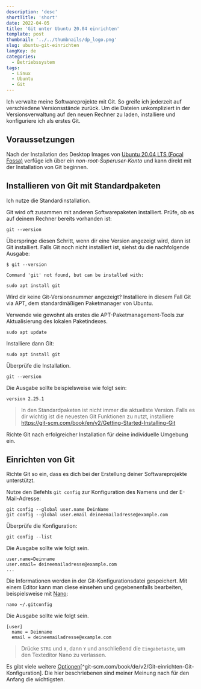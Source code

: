 ```yaml
---
description: 'desc'
shortTitle: 'short'
date: 2022-04-05
title: 'Git unter Ubuntu 20.04 einrichten'
template: post
thumbnail: '../../thumbnails/dp_logo.png'
slug: ubuntu-git-einrichten
langKey: de
categories:
  - Betriebssystem
tags:
  - Linux
  - Ubuntu
  - Git
---
```


Ich verwalte meine Softwareprojekte mit Git. So greife ich jederzeit auf verschiedene Versionsstände zurück. Um die Dateien unkompliziert in der Versionsverwaltung auf den neuen Rechner zu laden, installiere und konfiguriere ich als erstes Git.

## Voraussetzungen

Nach der Installation des Desktop Images von [Ubuntu 20.04 LTS (Focal Fossa)](https://releases.ubuntu.com/20.04/) verfüge ich über ein _non-root-Superuser-Konto_ und kann direkt mit der Installation von Git beginnen.

## Installieren von Git mit Standardpaketen

Ich nutze die Standardinstallation.

Git wird oft zusammen mit anderen Softwarepaketen installiert. Prüfe, ob es auf deinem Rechner bereits vorhanden ist:

```
git --version

```

Überspringe diesen Schritt, wenn dir eine Version angezeigt wird, dann ist Git installiert. Falls Git noch nicht installiert ist, siehst du die nachfolgende Ausgabe:

```
$ git --version

Command 'git' not found, but can be installed with:

sudo apt install git

```

Wird dir keine Git-Versionsnummer angezeigt? Installiere in diesem Fall Git via APT, dem standardmäßigen Paketmanager von Ubuntu.

Verwende wie gewohnt als erstes die APT-Paketmanagement-Tools zur Aktualisierung des lokalen Paketindexes.

```
sudo apt update

```

Installiere dann Git:

```
sudo apt install git

```

Überprüfe die Installation.

```
git --version

```

Die Ausgabe sollte beispielsweise wie folgt sein:

```
version 2.25.1

```

> In den Standardpaketen ist nicht immer die aktuellste Version. Falls es dir wichtig ist die neuesten Git Funktionen zu nutzt, installiere https://git-scm.com/book/en/v2/Getting-Started-Installing-Git

Richte Git nach erfolgreicher Installation für deine individuelle Umgebung ein.

## Einrichten von Git

Richte Git so ein, dass es dich bei der Erstellung deiner Softwareprojekte unterstützt.

Nutze den Befehls `git config` zur Konfiguration des Namens und der E-Mail-Adresse:

```
git config --global user.name DeinName
git config --global user.email deineemailadresse@example.com

```

Überprüfe die Konfiguration:

```
git config --list

```

Die Ausgabe sollte wie folgt sein.

```
user.name=Deinname
user.email= deineemailadresse@example.com
...
```

Die Informationen werden in der Git-Konfigurationsdatei gespeichert. Mit einem Editor kann man diese einsehen und gegebenenfalls bearbeiten, beispielsweise mit [Nano](<https://de.wikipedia.org/w/index.php?title=Nano_(Texteditor)&oldid=191546214>):

```
nano ~/.gitconfig

```

Die Ausgabe sollte wie folgt sein.

```
[user]
  name = Deinname
  email = deineemailadresse@example.com

```

> Drücke `STRG` und `X`, dann `Y` und anschließend die `Eingabetaste`, um den Texteditor Nano zu verlassen.

Es gibt viele weitere [Optionen](https://git-scm.com/book/de/v2/Git-einrichten-Git-Konfiguration)[^git-scm.com/book/de/v2/Git-einrichten-Git-Konfiguration]. Die hier beschriebenen sind meiner Meinung nach für den Anfang die wichtigsten.
